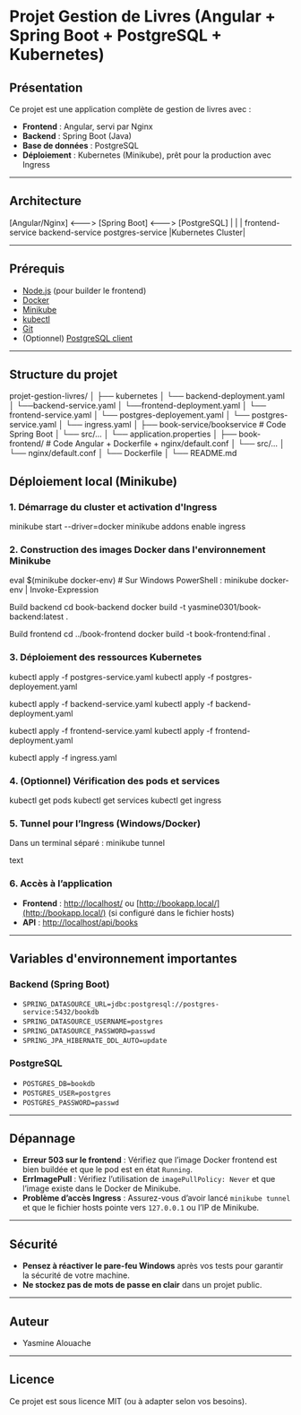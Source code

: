 # Projet Gestion de Livres (Angular + Spring Boot + PostgreSQL + Kubernetes)

## Présentation

Ce projet est une application complète de gestion de livres avec :
- **Frontend** : Angular, servi par Nginx
- **Backend** : Spring Boot (Java)
- **Base de données** : PostgreSQL
- **Déploiement** : Kubernetes (Minikube), prêt pour la production avec Ingress

---

## Architecture

[Angular/Nginx] <---> [Spring Boot] <---> [PostgreSQL]
| | |
frontend-service backend-service postgres-service
|Kubernetes Cluster|



---

## Prérequis

- [Node.js](https://nodejs.org/) (pour builder le frontend)
- [Docker](https://www.docker.com/)
- [Minikube](https://minikube.sigs.k8s.io/docs/)
- [kubectl](https://kubernetes.io/docs/tasks/tools/)
- [Git](https://git-scm.com/)
- (Optionnel) [PostgreSQL client](https://www.postgresql.org/download/)

---

## Structure du projet

projet-gestion-livres/
│
├── kubernetes
│  └── backend-deployment.yaml
│ └──backend-service.yaml
│ └──frontend-deployment.yaml
│ └── frontend-service.yaml
│ └── postgres-deployement.yaml
│ └── postgres-service.yaml
│ └── ingress.yaml
│
├── book-service/bookservice # Code Spring Boot
│ └── src/...
│ └── application.properties
│
├── book-frontend/ # Code Angular + Dockerfile + nginx/default.conf
│ └── src/...
│ └── nginx/default.conf
│ └── Dockerfile
│
└── README.md



## Déploiement local (Minikube)

### 1. Démarrage du cluster et activation d'Ingress

minikube start --driver=docker
minikube addons enable ingress



### 2. Construction des images Docker dans l'environnement Minikube

eval $(minikube docker-env) # Sur Windows PowerShell : minikube docker-env | Invoke-Expression

Build backend
cd book-backend
docker build -t yasmine0301/book-backend:latest .

Build frontend
cd ../book-frontend
docker build -t book-frontend:final .



### 3. Déploiement des ressources Kubernetes

kubectl apply -f postgres-service.yaml
kubectl apply -f postgres-deployement.yaml

kubectl apply -f backend-service.yaml
kubectl apply -f backend-deployment.yaml

kubectl apply -f frontend-service.yaml
kubectl apply -f frontend-deployment.yaml

kubectl apply -f ingress.yaml



### 4. (Optionnel) Vérification des pods et services

kubectl get pods
kubectl get services
kubectl get ingress



### 5. Tunnel pour l’Ingress (Windows/Docker)

Dans un terminal séparé :
minikube tunnel

text

### 6. Accès à l’application

- **Frontend** : [http://localhost/](http://localhost/) ou [http://bookapp.local/](http://bookapp.local/) (si configuré dans le fichier hosts)
- **API** : [http://localhost/api/books](http://localhost/api/books)

---

## Variables d'environnement importantes

### Backend (Spring Boot)
- `SPRING_DATASOURCE_URL=jdbc:postgresql://postgres-service:5432/bookdb`
- `SPRING_DATASOURCE_USERNAME=postgres`
- `SPRING_DATASOURCE_PASSWORD=passwd`
- `SPRING_JPA_HIBERNATE_DDL_AUTO=update`

### PostgreSQL
- `POSTGRES_DB=bookdb`
- `POSTGRES_USER=postgres`
- `POSTGRES_PASSWORD=passwd`

---

## Dépannage

- **Erreur 503 sur le frontend** : Vérifiez que l’image Docker frontend est bien buildée et que le pod est en état `Running`.
- **ErrImagePull** : Vérifiez l’utilisation de `imagePullPolicy: Never` et que l’image existe dans le Docker de Minikube.
- **Problème d’accès Ingress** : Assurez-vous d’avoir lancé `minikube tunnel` et que le fichier hosts pointe vers `127.0.0.1` ou l’IP de Minikube.

---

## Sécurité

- **Pensez à réactiver le pare-feu Windows** après vos tests pour garantir la sécurité de votre machine.
- **Ne stockez pas de mots de passe en clair** dans un projet public.

---

## Auteur

- Yasmine Alouache

---

## Licence

Ce projet est sous licence MIT (ou à adapter selon vos besoins).
